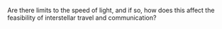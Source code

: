 Are there limits to the speed of light, and if so, how does this affect the feasibility of interstellar travel and communication?